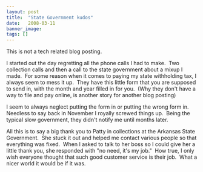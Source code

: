 ```yaml
---
layout: post
title:  "State Government kudos"
date:   2008-03-11
banner_image: 
tags: []
---
```


This is not a tech related blog posting.

I started out the day regretting all the phone calls I had to make.  Two collection calls and then a call to the state government about a mixup I made.  For some reason when it comes to paying my state withholding tax, I always seem to mess it up.  They have this little form that you are supposed to send in, with the month and year filled in for you.  (Why they don't have a way to file and pay online, is another story for another blog posting)

I seem to always neglect putting the form in or putting the wrong form in.  Needless to say back in November I royally screwed things up.  Being the typical slow government, they didn't notify me until months later.

All this is to say a big thank you to Patty in collections at the Arkansas State Government.  She stuck it out and helped me contact various people so that everything was fixed.  When I asked to talk to her boss so I could give her a little thank you, she responded with "no need, it's my job."  How true, I only wish everyone thought that such good customer service is their job.  What a nicer world it would be if it was.